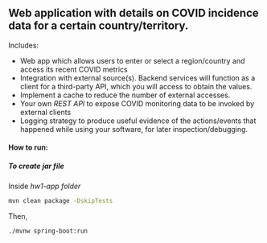 ## Web application with details on COVID incidence data for a certain country/territory. 

Includes:

- Web app which allows users to enter or select a region/country and access its recent COVID metrics
- Integration with external source(s). Backend services will function as a client for a third-party API, which you will access to obtain the values. 
- Implement a cache to reduce the number of external accesses.
- Your own *REST API* to expose COVID monitoring data to be invoked by external clients
- Logging strategy to produce useful evidence of the actions/events that happened while using your software, for later inspection/debugging.



#### **How to run:**



##### To create *jar* file

Inside *hw1-app* *folder*

```bash
mvn clean package -DskipTests
```

Then,

```
./mvnw spring-boot:run
```

